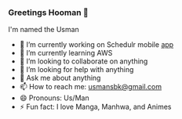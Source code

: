 ### Greetings Hooman 👋
I'm named the Usman

- 🔭 I’m currently working on Schedulr mobile [app](https://www.get-schdlr.com/)
- 🌱 I’m currently learning AWS
- 👯 I’m looking to collaborate on anything
- 🤔 I’m looking for help with anything
- 💬 Ask me about anything
- 📫 How to reach me: usmansbk@gmail.com
- 😄 Pronouns: Us/Man
- ⚡ Fun fact: I love Manga, Manhwa, and Animes
